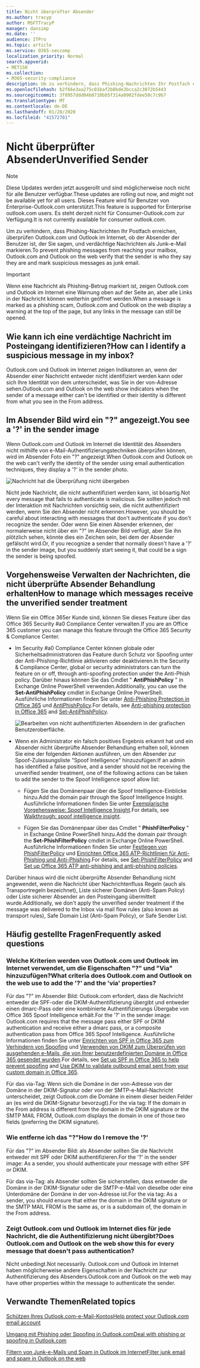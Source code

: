 ```yaml
---
title: Nicht überprüfter Absender
ms.author: tracyp
author: MSFTTracyP
manager: dansimp
ms.date: ''
audience: ITPro
ms.topic: article
ms.service: O365-seccomp
localization_priority: Normal
search.appverid:
- MET150
ms.collection:
- M365-security-compliance
description: Um zu verhindern, dass Phishing-Nachrichten Ihr Postfach erreichen, überprüfen Outlook.com und Outlook im Internet, ob der Absender der Benutzer ist, der Sie sagen, und verdächtige Nachrichten als Junk-e-Mail markieren.
ms.openlocfilehash: b2f66e3aa275c01baf2b8bde3bcca2c3072b5443
ms.sourcegitcommit: 3f8957ddd04b8710bb5f314a0902fdee50c7c9b7
ms.translationtype: MT
ms.contentlocale: de-DE
ms.lasthandoff: 01/28/2020
ms.locfileid: "41572701"
---
```

# <a name="unverified-sender"></a><span data-ttu-id="f0283-103">Nicht überprüfter Absender</span><span class="sxs-lookup"><span data-stu-id="f0283-103">Unverified Sender</span></span>

> [!NOTE]
> <span data-ttu-id="f0283-104">Diese Updates werden jetzt ausgerollt und sind möglicherweise noch nicht für alle Benutzer verfügbar.</span><span class="sxs-lookup"><span data-stu-id="f0283-104">These updates are rolling out now, and might not be available yet for all users.</span></span> <span data-ttu-id="f0283-105">Dieses Feature wird für Benutzer von Enterprise-Outlook.com unterstützt.</span><span class="sxs-lookup"><span data-stu-id="f0283-105">This feature is supported for Enterprise outlook.com users.</span></span> <span data-ttu-id="f0283-106">Es steht derzeit nicht für Consumer-Outlook.com zur Verfügung.</span><span class="sxs-lookup"><span data-stu-id="f0283-106">It is not currently available for consumer outlook.com.</span></span>

<span data-ttu-id="f0283-107">Um zu verhindern, dass Phishing-Nachrichten Ihr Postfach erreichen, überprüfen Outlook.com und Outlook im Internet, ob der Absender der Benutzer ist, der Sie sagen, und verdächtige Nachrichten als Junk-e-Mail markieren.</span><span class="sxs-lookup"><span data-stu-id="f0283-107">To prevent phishing messages from reaching your mailbox, Outlook.com and Outlook on the web verify that the sender is who they say they are and mark suspicious messages as junk email.</span></span>

> [!IMPORTANT]
> <span data-ttu-id="f0283-108">Wenn eine Nachricht als Phishing-Betrug markiert ist, zeigen Outlook.com und Outlook im Internet eine Warnung oben auf der Seite an, aber alle Links in der Nachricht können weiterhin geöffnet werden.</span><span class="sxs-lookup"><span data-stu-id="f0283-108">When a message is marked as a phishing scam, Outlook.com and Outlook on the web display a warning at the top of the page, but any links in the message can still be opened.</span></span>

## <a name="how-can-i-identify-a-suspicious-message-in-my-inbox"></a><span data-ttu-id="f0283-109">Wie kann ich eine verdächtige Nachricht im Posteingang identifizieren?</span><span class="sxs-lookup"><span data-stu-id="f0283-109">How can I identify a suspicious message in my inbox?</span></span>

<span data-ttu-id="f0283-110">Outlook.com und Outlook im Internet zeigen Indikatoren an, wenn der Absender einer Nachricht entweder nicht identifiziert werden kann oder sich Ihre Identität von dem unterscheidet, was Sie in der von-Adresse sehen.</span><span class="sxs-lookup"><span data-stu-id="f0283-110">Outlook.com and Outlook on the web show indicators when the sender of a message either can't be identified or their identity is different from what you see in the From address.</span></span>

## <a name="you-see-a--in-the-sender-image"></a><span data-ttu-id="f0283-111">Im Absender Bild wird ein "?" angezeigt.</span><span class="sxs-lookup"><span data-stu-id="f0283-111">You see a '?' in the sender image</span></span>

<span data-ttu-id="f0283-112">Wenn Outlook.com und Outlook im Internet die Identität des Absenders nicht mithilfe von e-Mail-Authentifizierungstechniken überprüfen können, wird im Absender Foto ein "?" angezeigt.</span><span class="sxs-lookup"><span data-stu-id="f0283-112">When Outlook.com and Outlook on the web can't verify the identity of the sender using email authentication techniques, they display a '?' in the sender photo.</span></span>

![Nachricht hat die Überprüfung nicht übergeben](../media/message-did-not-pass-verification.jpg)

<span data-ttu-id="f0283-114">Nicht jede Nachricht, die nicht authentifiziert werden kann, ist bösartig.</span><span class="sxs-lookup"><span data-stu-id="f0283-114">Not every message that fails to authenticate is malicious.</span></span> <span data-ttu-id="f0283-115">Sie sollten jedoch mit der Interaktion mit Nachrichten vorsichtig sein, die nicht authentifiziert werden, wenn Sie den Absender nicht erkennen.</span><span class="sxs-lookup"><span data-stu-id="f0283-115">However, you should be careful about interacting with messages that don't authenticate if you don't recognize the sender.</span></span> <span data-ttu-id="f0283-116">Oder wenn Sie einen Absender erkennen, der normalerweise nicht über ein "?" im Absender Bild verfügt, aber Sie ihn plötzlich sehen, könnte dies ein Zeichen sein, bei dem der Absender gefälscht wird.</span><span class="sxs-lookup"><span data-stu-id="f0283-116">Or, if you recognize a sender that normally doesn't have a '?' in the sender image, but you suddenly start seeing it, that could be a sign the sender is being spoofed.</span></span>

## <a name="how-to-manage-which-messages-receive-the-unverified-sender-treatment"></a><span data-ttu-id="f0283-117">Vorgehensweise Verwalten der Nachrichten, die nicht überprüfte Absender Behandlung erhalten</span><span class="sxs-lookup"><span data-stu-id="f0283-117">How to manage which messages receive the unverified sender treatment</span></span> 

<span data-ttu-id="f0283-118">Wenn Sie ein Office 365er Kunde sind, können Sie dieses Feature über das Office 365 Security #a0 Compliance Center verwalten.</span><span class="sxs-lookup"><span data-stu-id="f0283-118">If you are an Office 365 customer you can manage this feature through the Office 365 Security & Compliance Center.</span></span>

- <span data-ttu-id="f0283-119">Im Security #a0 Compliance Center können globale oder Sicherheitsadministratoren das Feature durch Schutz vor Spoofing unter der Anti-Phishing-Richtlinie aktivieren oder deaktivieren.</span><span class="sxs-lookup"><span data-stu-id="f0283-119">In the Security & Compliance Center, global or security administrators can turn the feature on or off, through anti-spoofing protection under the Anti-Phish policy.</span></span> <span data-ttu-id="f0283-120">Darüber hinaus können Sie das Cmdlet " **AntiPhishPolicy** " in Exchange Online PowerShell verwenden.</span><span class="sxs-lookup"><span data-stu-id="f0283-120">Additionally, you can use the **Set-AntiPhishPolicy** cmdlet in Exchange Online PowerShell.</span></span> <span data-ttu-id="f0283-121">Ausführliche Informationen finden Sie unter [Anti-Phishing Protection in Office 365](anti-phishing-protection.md) und [AntiPhishPolicy](https://docs.microsoft.com/powershell/module/exchange/advanced-threat-protection/set-antiphishpolicy).</span><span class="sxs-lookup"><span data-stu-id="f0283-121">For details, see [Anti-phishing protection in Office 365](anti-phishing-protection.md) and [Set-AntiPhishPolicy](https://docs.microsoft.com/powershell/module/exchange/advanced-threat-protection/set-antiphishpolicy).</span></span>

    ![Bearbeiten von nicht authentifizierten Absendern in der grafischen Benutzeroberfläche.](../media/unverified-sender-article-editing-unauthenticated-senders.jpg)

- <span data-ttu-id="f0283-123">Wenn ein Administrator ein falsch positives Ergebnis erkannt hat und ein Absender nicht überprüfte Absender Behandlung erhalten soll, können Sie eine der folgenden Aktionen ausführen, um den Absender zur Spoof-Zulassungsliste "Spoof Intelligence" hinzuzufügen:</span><span class="sxs-lookup"><span data-stu-id="f0283-123">If an admin has identified a false positive, and a sender should not be receiving the unverified sender treatment, one of the following actions can be taken to add the sender to the Spoof Intelligence spoof allow list:</span></span>

  - <span data-ttu-id="f0283-124">Fügen Sie das Domänenpaar über die Spoof Intelligence-Einblicke hinzu.</span><span class="sxs-lookup"><span data-stu-id="f0283-124">Add the domain pair through the Spoof Intelligence Insight.</span></span> <span data-ttu-id="f0283-125">Ausführliche Informationen finden Sie unter [Exemplarische Vorgehensweise: Spoof Intelligence Insight](walkthrough-spoof-intelligence-insight.md).</span><span class="sxs-lookup"><span data-stu-id="f0283-125">For details, see [Walkthrough: spoof intelligence insight](walkthrough-spoof-intelligence-insight.md).</span></span>

  - <span data-ttu-id="f0283-126">Fügen Sie das Domänenpaar über das Cmdlet " **PhishFilterPolicy** " in Exchange Online PowerShell hinzu.</span><span class="sxs-lookup"><span data-stu-id="f0283-126">Add the domain pair through the **Set-PhishFilterPolicy** cmdlet in Exchange Online PowerShell.</span></span> <span data-ttu-id="f0283-127">Ausführliche Informationen finden Sie unter [Festlegen von PhishFilterPolicy](https://docs.microsoft.com/powershell/module/exchange/advanced-threat-protection/set-phishfilterpolicy) und [Einrichten Office 365 ATP-Richtlinien für Anti-Phishing und Anti-Phishing](set-up-anti-phishing-policies.md).</span><span class="sxs-lookup"><span data-stu-id="f0283-127">For details, see [Set-PhishFilterPolicy](https://docs.microsoft.com/powershell/module/exchange/advanced-threat-protection/set-phishfilterpolicy) and [Set up Office 365 ATP anti-phishing and anti-phishing policies](set-up-anti-phishing-policies.md).</span></span>

<span data-ttu-id="f0283-128">Darüber hinaus wird die nicht überprüfte Absender Behandlung nicht angewendet, wenn die Nachricht über Nachrichtenfluss Regeln (auch als Transportregeln bezeichnet), Liste sicherer Domänen (Anti-Spam Policy) oder Liste sicherer Absender an den Posteingang übermittelt wurde.</span><span class="sxs-lookup"><span data-stu-id="f0283-128">Additionally, we don't apply the unverified sender treatment if the message was delivered to the Inbox via mail flow rules (also known as transport rules), Safe Domain List (Anti-Spam Policy), or Safe Sender List.</span></span>

## <a name="frequently-asked-questions"></a><span data-ttu-id="f0283-129">Häufig gestellte Fragen</span><span class="sxs-lookup"><span data-stu-id="f0283-129">Frequently asked questions</span></span>

### <a name="what-criteria-does-outlookcom-and-outlook-on-the-web-use-to-add-the--and-the-via-properties"></a><span data-ttu-id="f0283-130">Welche Kriterien werden von Outlook.com und Outlook im Internet verwendet, um die Eigenschaften "?" und "Via" hinzuzufügen?</span><span class="sxs-lookup"><span data-stu-id="f0283-130">What criteria does Outlook.com and Outlook on the web use to add the '?' and the 'via' properties?</span></span>

<span data-ttu-id="f0283-131">Für das "?" im Absender Bild: Outlook.com erfordert, dass die Nachricht entweder die SPF-oder die DKIM-Authentifizierung übergibt und entweder einen dmarc-Pass oder eine kombinierte Authentifizierungs Übergabe von Office 365 Spoof Intelligence erhält.</span><span class="sxs-lookup"><span data-stu-id="f0283-131">For the '?' in the sender image:  Outlook.com requires that the message pass either SPF or DKIM authentication and receive either a dmarc pass, or a composite authentication pass from Office 365 Spoof Intelligence.</span></span> <span data-ttu-id="f0283-132">Ausführliche Informationen finden Sie unter [Einrichten von SPF in Office 365 zum Verhindern von Spoofing](set-up-spf-in-office-365-to-help-prevent-spoofing.md) und [Verwenden von DKIM zum Überprüfen von ausgehenden e-Mails, die von Ihrer benutzerdefinierten Domäne in Office 365 gesendet wurden](use-dkim-to-validate-outbound-email.md).</span><span class="sxs-lookup"><span data-stu-id="f0283-132">For details, see [Set up SPF in Office 365 to help prevent spoofing](set-up-spf-in-office-365-to-help-prevent-spoofing.md) and [Use DKIM to validate outbound email sent from your custom domain in Office 365](use-dkim-to-validate-outbound-email.md).</span></span>

<span data-ttu-id="f0283-133">Für das via-Tag: Wenn sich die Domäne in der von-Adresse von der Domäne in der DKIM-Signatur oder von der SMTP-e-Mail-Nachricht unterscheidet, zeigt Outlook.com die Domäne in einem dieser beiden Felder an (es wird die DKIM-Signatur bevorzugt).</span><span class="sxs-lookup"><span data-stu-id="f0283-133">For the via tag: If the domain in the From address is different from the domain in the DKIM signature or the SMTP MAIL FROM, Outlook.com displays the domain in one of those two fields (preferring the DKIM signature).</span></span>

### <a name="how-do-i-remove-the-"></a><span data-ttu-id="f0283-134">Wie entferne ich das "?"</span><span class="sxs-lookup"><span data-stu-id="f0283-134">How do I remove the '?'</span></span>

<span data-ttu-id="f0283-135">Für das "?" im Absender Bild: als Absender sollten Sie die Nachricht entweder mit SPF oder DKIM authentifizieren.</span><span class="sxs-lookup"><span data-stu-id="f0283-135">For the '?' in the sender image: As a sender, you should authenticate your message with either SPF or DKIM.</span></span>

<span data-ttu-id="f0283-136">Für das via-Tag: als Absender sollten Sie sicherstellen, dass entweder die Domäne in der DKIM-Signatur oder die SMTP-e-Mail von dieselbe oder eine Unterdomäne der Domäne in der von-Adresse ist.</span><span class="sxs-lookup"><span data-stu-id="f0283-136">For the via tag: As a sender, you should ensure that either the domain in the DKIM signature or the SMTP MAIL FROM is the same as, or is a subdomain of, the domain in the From address.</span></span>

### <a name="does-outlookcom-and-outlook-on-the-web-show-this-for-every-message-that-doesnt-pass-authentication"></a><span data-ttu-id="f0283-137">Zeigt Outlook.com und Outlook im Internet dies für jede Nachricht, die die Authentifizierung nicht übergibt?</span><span class="sxs-lookup"><span data-stu-id="f0283-137">Does Outlook.com and Outlook on the web show this for every message that doesn't pass authentication?</span></span>

<span data-ttu-id="f0283-138">Nicht unbedingt.</span><span class="sxs-lookup"><span data-stu-id="f0283-138">Not necessarily.</span></span> <span data-ttu-id="f0283-139">Outlook.com und Outlook im Internet haben möglicherweise andere Eigenschaften in der Nachricht zur Authentifizierung des Absenders.</span><span class="sxs-lookup"><span data-stu-id="f0283-139">Outlook.com and Outlook on the web may have other properties within the message to authenticate the sender.</span></span>

## <a name="related-topics"></a><span data-ttu-id="f0283-140">Verwandte Themen</span><span class="sxs-lookup"><span data-stu-id="f0283-140">Related topics</span></span>

[<span data-ttu-id="f0283-141">Schützen Ihres Outlook.com-e-Mail-Kontos</span><span class="sxs-lookup"><span data-stu-id="f0283-141">Help protect your Outlook.com email account</span></span>](https://support.office.com/article/a4f20fc5-4307-4ece-8231-6d4d4bd8a9ba)

[<span data-ttu-id="f0283-142">Umgang mit Phishing oder Spoofing in Outlook.com</span><span class="sxs-lookup"><span data-stu-id="f0283-142">Deal with phishing or spoofing in Outlook.com</span></span>](https://support.office.com/article/0d882ea5-eedc-4bed-aebc-079ffa1105a3)

[<span data-ttu-id="f0283-143">Filtern von Junk-e-Mails und Spam in Outlook im Internet</span><span class="sxs-lookup"><span data-stu-id="f0283-143">Filter junk email and spam in Outlook on the web</span></span>](https://support.office.com/article/db786e79-54e2-40cc-904f-d89d57b7f41d)
